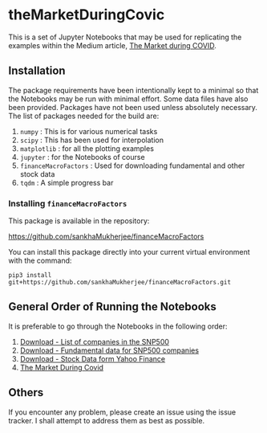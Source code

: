 # theMarketDuringCovic

This is a set of Jupyter Notebooks that may be used for
replicating the examples within the Medium article, 
[The Market during COVID](https://medium.com/@sankha.mukherjee_007/the-market-during-covid-ad9ace2f8f9b).

## Installation

The package requirements have been intentionally kept to a minimal so that the 
Notebooks may be run with minimal effort. Some data files have also been
provided. Packages have not been used unless absolutely necessary. The list
of packages needed for the build are:

1. `numpy` : This is for various numerical tasks
2. `scipy` : This has been used for interpolation
3. `matplotlib` : for all the plotting examples
4. `jupyter` : for the Notebooks of course
5. `financeMacroFactors` : Used for downloading fundamental and other stock data
6. `tqdm` : A simple progress bar

### Installing `financeMacroFactors`

This package is available in the repository:

https://github.com/sankhaMukherjee/financeMacroFactors

You can install this package directly into your current
virtual environment with the command:

`pip3 install git+https://github.com/sankhaMukherjee/financeMacroFactors.git`

## General Order of Running the Notebooks

It is preferable to go through the Notebooks in the following order:

1. [Download - List of companies in the SNP500](https://github.com/sankhaMukherjee/theMarketDuringCOVID/blob/master/Download%20-%20List%20of%20companies%20in%20the%20SNP500.ipynb)
2. [Download - Fundamental data for SNP500 companies](https://github.com/sankhaMukherjee/theMarketDuringCOVID/blob/master/Download%20-%20Fundamental%20data%20for%20SNP500%20companies.ipynb)
3. [Download - Stock Data form Yahoo Finance](https://github.com/sankhaMukherjee/theMarketDuringCOVID/blob/master/Download%20-%20Stock%20Data%20form%20Yahoo%20Finance.ipynb)
4. [The Market During Covid](https://github.com/sankhaMukherjee/theMarketDuringCOVID/blob/master/The%20Market%20During%20Covid.ipynb)

## Others

If you encounter any problem, please create an issue using the issue tracker.
I shall attempt to address them as best as possible.
